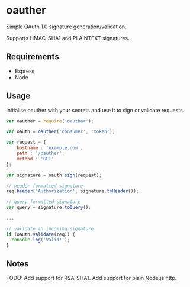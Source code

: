 oauther
=======

Simple OAuth 1.0 signature generation/validation.

Supports HMAC-SHA1 and PLAINTEXT signatures.

Requirements
------------
- Express
- Node

Usage
-----

Initialise oauther with your secrets and use it to sign or validate requests.

```javascript
var oauther = require('oauther');

var oauth = oauther('consumer', 'token');

var request = {
    hostname : 'example.com',
    path : '/oauther',
    method : 'GET'
};

var signature = oauth.sign(request);

// header formatted signature
req.header('Authorization', signature.toHeader());

// query formatted signature
var query = signature.toQuery();

...

// validate an incoming signature
if (oauth.validate(req)) {
  console.log('Valid!');
}
```

Notes
-----
TODO: Add support for RSA-SHA1. Add support for plain Node.js http.
